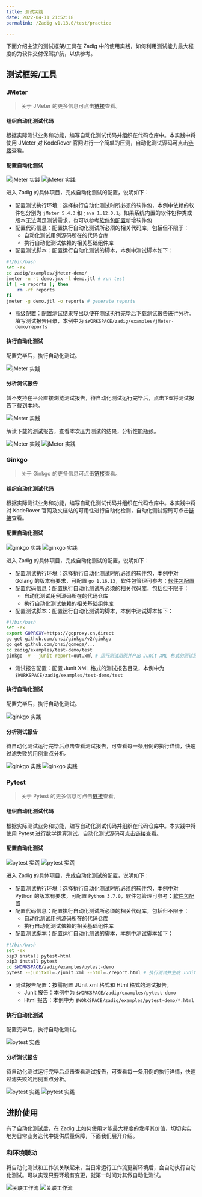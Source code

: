 ```yaml
---
title: 测试实践
date: 2022-04-11 21:52:18
permalink: /Zadig v1.13.0/test/practice

---
```


下面介绍主流的测试框架/工具在 Zadig 中的使用实践，如何利用测试能力最大程度的为软件交付保驾护航，以供参考。

## 测试框架/工具

### JMeter

> 关于 JMeter 的更多信息可点击[链接](https://github.com/apache/jmeter)查看。

#### 组织自动化测试代码

根据实际测试业务和功能，编写自动化测试代码并组织在代码仓库中。本实践中将使用 JMeter 对 KodeRover 官网进行一个简单的压测，自动化测试源码可点击[链接](https://github.com/koderover/zadig/tree/main/examples/jMeter-demo)查看。

#### 配置自动化测试

![jMeter 实践](./_images/jmeter_test_demo_1.png)
![jMeter 实践](./_images/jmeter_test_demo_2.png)

进入 Zadig 的具体项目，完成自动化测试的配置，说明如下：
- 配置测试执行环境：选择执行自动化测试时所必须的软件包，本例中依赖的软件包分别为 `jMeter 5.4.3` 和 `java 1.12.0.1`。如果系统内置的软件包种类或版本无法满足测试需求，也可以参考[软件包配置](/Zadig%20v1.13.0/settings/app/)新增软件包
- 配置代码信息：配置执行自动化测试所必须的相关代码库，包括但不限于：
    - 自动化测试用例源码所在的代码仓库
    - 执行自动化测试依赖的相关基础组件库
- 配置测试脚本：配置运行自动化测试的脚本，本例中测试脚本如下：
``` bash
#!/bin/bash
set -ex
cd zadig/examples/jMeter-demo/
jmeter -n -t demo.jmx -l demo.jtl # run test
if [ -e reports ]; then
    rm -rf reports
fi
jmeter -g demo.jtl -o reports # generate reports
```
- 高级配置：配置测试结果导出以便在测试执行完毕后下载测试报告进行分析。填写测试报告目录，本例中为 `$WORKSPACE/zadig/examples/jMeter-demo/reports`

#### 执行自动化测试

配置完毕后，执行自动化测试。

![jMeter 实践](./_images/run_jmeter_test.png)

#### 分析测试报告

暂不支持在平台直接浏览测试报告，待自动化测试运行完毕后，点击`下载`将测试报告下载到本地。

![jMeter 实践](./_images/jmeter_test_demo_3.png)

解读下载的测试报告，查看本次压力测试的结果，分析性能瓶颈。

![jMeter 实践](./_images/jmeter_test_demo_5.png)
![jMeter 实践](./_images/jmeter_test_demo_4.png)

### Ginkgo

> 关于 Ginkgo 的更多信息可点击[链接](https://github.com/onsi/ginkgo)查看。

#### 组织自动化测试代码

根据实际测试业务和功能，编写自动化测试代码并组织在代码仓库中。本实践中将对 KodeRover 官网及文档站的可用性进行自动化检测，自动化测试源码可点击[链接](https://github.com/koderover/zadig/tree/main/examples/test-demo/test)查看。

#### 配置自动化测试

![ginkgo 实践](./_images/ginkgo_test_demo_1.png)
![ginkgo 实践](./_images/ginkgo_test_demo_2.png)


进入 Zadig 的具体项目，完成自动化测试的配置，说明如下：
- 配置测试执行环境：选择执行自动化测试时所必须的软件包，本例中对 Golang 的版本有要求，可配置 `go 1.16.13`，软件包管理可参考：[软件包配置](/Zadig%20v1.13.0/settings/app/)
- 配置代码信息：配置执行自动化测试所必须的相关代码库，包括但不限于：
    - 自动化测试用例源码所在的代码仓库
    - 执行自动化测试依赖的相关基础组件库
- 配置测试脚本：配置运行自动化测试的脚本，本例中测试脚本如下：
``` bash
#!/bin/bash
set -ex
export GOPROXY=https://goproxy.cn,direct
go get github.com/onsi/ginkgo/v2/ginkgo
go get github.com/onsi/gomega/...
cd zadig/examples/test-demo/test
ginkgo -v --junit-report=out.xml # 运行测试用例并产出 Junit XML 格式的测试报告
```
- 测试报告配置：配置 Junit XML 格式的测试报告目录，本例中为 `$WORKSPACE/zadig/examples/test-demo/test`

#### 执行自动化测试

配置完毕后，执行自动化测试。

![ginkgo 实践](./_images/run_ginkgo_test.png)

#### 分析测试报告

待自动化测试运行完毕后点击查看测试报告，可查看每一条用例的执行详情，快速过滤失败的用例重点分析。

![ginkgo 实践](./_images/ginkgo_test_demo_3.png)
![ginkgo 实践](./_images/ginkgo_test_demo_4.png)

### Pytest
> 关于 Pytest 的更多信息可点击[链接](https://github.com/pytest-dev/pytest)查看。

#### 组织自动化测试代码

根据实际测试业务和功能，编写自动化测试代码并组织在代码仓库中。本实践中将使用 Pytest 进行数学运算测试，自动化测试源码可点击[链接](https://github.com/koderover/zadig/tree/main/examples/pytest-demo/)查看。

#### 配置自动化测试

![pytest 实践](./_images/pytest_demo_1.png)
![pytest 实践](./_images/pytest_demo_2.png)

进入 Zadig 的具体项目，完成自动化测试的配置，说明如下：
- 配置测试执行环境：选择执行自动化测试时所必须的软件包，本例中对 Python 的版本有要求，可配置 `Python 3.7.0`，软件包管理可参考：[软件包配置](/Zadig%20v1.13.0/settings/app/)
- 配置代码信息：配置执行自动化测试所必须的相关代码库，包括但不限于：
    - 自动化测试用例源码所在的代码仓库
    - 执行自动化测试依赖的相关基础组件库
- 配置测试脚本：配置运行自动化测试的脚本，本例中测试脚本如下：
``` bash
#!/bin/bash
set -ex
pip3 install pytest-html
pip3 install pytest
cd $WORKSPACE/zadig/examples/pytest-demo
pytest --junitxml=./junit.xml --html=./report.html # 执行测试并生成 JUnit xml 测试报告和 Html 测试报告
```
- 测试报告配置：按需配置 JUnit xml 格式和 Html 格式的测试报告。
    - Junit 报告：本例中为 `$WORKSPACE/zadig/examples/pytest-demo`
    - Html 报告：本例中为 `$WORKSPACE/zadig/examples/pytest-demo/*.html`

#### 执行自动化测试

配置完毕后，执行自动化测试。

![pytest 实践](./_images/pytest_demo_3.png)

#### 分析测试报告

待自动化测试运行完毕后点击查看测试报告，可查看每一条用例的执行详情，快速过滤失败的用例重点分析。

![pytest 实践](./_images/pytest_demo_4.png)
![pytest 实践](./_images/pytest_demo_5.png)

## 进阶使用

有了自动化测试后，在 Zadig 上如何使用才能最大程度的发挥其价值，切切实实地为日常业务迭代中提供质量保障，下面我们展开介绍。

### 和环境联动

将自动化测试和工作流关联起来，当日常运行工作流更新环境后，会自动执行自动化测试。可以实现只要环境有变更，就第一时间对其做自动化测试。

![关联工作流](./_images/link_test_to_workflow.png)
![关联工作流](./_images/link_test_to_workflow_1.png)

<!-- ### 质量保证前置
TODO：配置 Webhook 和通知，一旦提交变更就自动触发部署服务和执行自动化测试，并第一时间反馈结果到 IM -->

<!-- ## TODO 接入自建测试平台

已有的测试平台如何接入 Zadig -->

